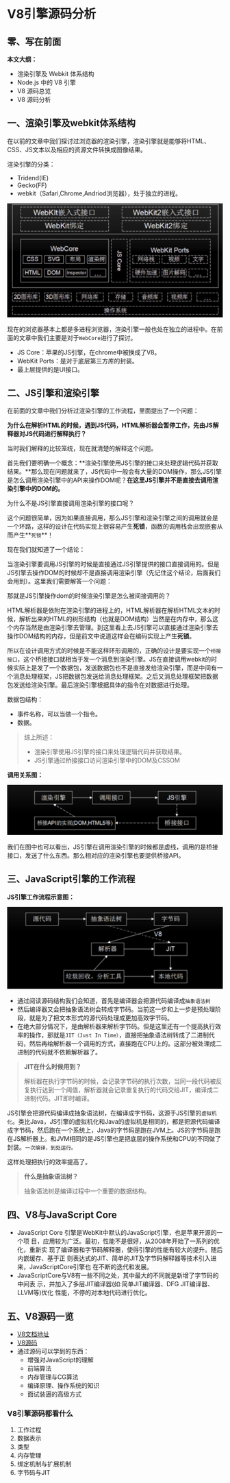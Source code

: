 # V8引擎源码分析

## 零、写在前面

**本文大纲：**

+ 渲染引擎及 Webkit 体系结构
+ Node.js 中的 V8 引擎
+ V8 源码总览
+ V8 源码分析

## 一、渲染引擎及webkit体系结构

在以前的文章中我们探讨过浏览器的渲染引擎，渲染引擎就是能够将HTML、CSS、JS文本以及相应的资源文件转换成图像结果。

渲染引擎的分类：

+ Tridend(IE)
+ Gecko(FF)
+ webkit（Safari,Chrome,Andriod浏览器），处于独立的进程。

<img src="../assets/images/chapter14/13.png" alt="node-app.png" style="zoom:50%;" />

现在的浏览器基本上都是多进程浏览器，渲染引擎一般也处在独立的进程中。在前面的文章中我们主要是对于`WebCore`进行了探讨。

+ JS Core：苹果的JS引擎，在chrome中被换成了V8。
+ WebKit Ports：是对于底层第三方库的封装。
+ 最上层提供的是UI接口。



## 二、JS引擎和渲染引擎

在前面的文章中我们分析过渲染引擎的工作流程，里面提出了一个问题：

**为什么在解析HTML的时候，遇到JS代码，HTML解析器会暂停工作，先由JS解释器对JS代码进行解释执行？**

当时我们解释的比较笼统，现在就清楚的解释这个问题。

首先我们要明确一个概念：**渲染引擎使用JS引擎的接口来处理逻辑代码并获取结果。**那么现在问题就来了，JS代码中一般会有大量的DOM操作，那么JS引擎是怎么调用渲染引擎中的API来操作DOM呢？**在这里JS引擎并不是直接去调用渲染引擎中的DOM的。**

为什么不是JS引擎直接调用渲染引擎的接口呢？

这个问题很简单，因为如果直接调用，那么JS引擎和渲染引擎之间的调用就会是一个环路，这样的设计在代码实现上很容易产生**死锁**，函数的调用栈会出现嵌套从而产生**`死锁`**！

现在我们就知道了一个结论：

当渲染引擎要调用JS引擎的时候是直接通过JS引擎提供的接口直接调用的。但是JS引擎去操作DOM的时候却不是直接调用渲染引擎（先记住这个结论，后面我们会用到）。这里我们需要解答一个问题：

那就是JS引擎操作dom的时候渲染引擎是怎么被间接调用的？

HTML解析器是依附在渲染引擎的进程上的，HTML解析器在解析HTML文本的时候，解析出来的HTML的树形结构（也就是DOM结构）当然是在内存中，那么这个内存当然是由渲染引擎去管理。到这里看上去JS引擎可以直接通过渲染引擎去操作DOM结构的内存，但是前文中说道这样会在编码实现上产生**死锁**。

所以在设计调用方式的时候是不能这样环形调用的，正确的设计是要实现一个`桥接接口`，这个桥接接口就相当于发一个消息到渲染引擎。JS在直接调用webkit的时候实际上是发了一个数据包，发送数据包也不是直接发给渲染引擎，而是中间有一个消息处理框架，JS把数据包发送给消息处理框架。之后又消息处理框架把数据包发送给渲染引擎。最后渲染引擎根据具体的指令在对数据进行处理。

数据包结构：

+ 事件名称，可以当做一个指令。
+ 数据。

>综上所述：
>
>+ 渲染引擎使用JS引擎的接口来处理逻辑代码并获取结果。
>+ JS引擎通过桥接接口访问渲染引擎中的DOM及CSSOM

**调用关系图：**

<img src="../assets/images/chapter14/14.png" alt="node-app.png" style="zoom:50%;" />

我们在图中也可以看出，JS引擎在调用渲染引擎的时候都是虚线，调用的是桥接接口，发送了什么东西。那么相对应的渲染引擎也要提供桥接API。



## 三、JavaScript引擎的工作流程

**JS引擎工作流程示意图：**

<img src="../assets/images/chapter14/15.png" alt="node-app.png" style="zoom:50%;" />

+ 通过阅读源码结构我们会知道，首先是编译器会把源代码编译成`抽象语法树`
+ 然后编译器又会把抽象语法树会转成字节码。当前这一步和上一步是预处理阶段，就是为了把文本形式的源代码处理成更加高效字节码。
+ 在绝大部分情况下，是由解析器来解析字节码。但是这里还有一个提高执行效率的操作，那就是`JIT（Just In Time）`，直接把抽象语法树转成了二进制代码，然后再给解析器一个调用的方式，直接跑在CPU上的。这部分被处理成二进制的代码就不依赖解析器了。

> **JIT在什么时候用到？**
>
> 解析器在执行字节码的时候，会记录字节码的执行次数，当同一段代码被反复执行达到一个阈值，解析器就会记录重复执行的代码交给JIT，编译成二进制代码。JIT即时编译。

JS引擎会把源代码编译成抽象语法树，在编译成字节码，这源于JS引擎的`虚拟机化`。类比Java，JS引擎的虚拟机化和Java的虚拟机是相同的，都是把源代码编译成字节码，然后跑在一个系统上，Java的字节码是跑在JVM上。JS的字节码是跑在JS解析器上。和JVM相同的是JS引擎也是把底层的操作系统和CPU的不同做了封装。`一次编译，到处运行。`

这样处理把执行的效率提高了。

> **什么是抽象语法树？**
>
> 抽象语法树是编译过程中一个重要的数据结构。



## 四、V8与JavaScript Core

+ JavaScript Core 引擎是WebKit中默认的JavaScript引擎，也是苹果开源的一个项 目，应用较为广泛。最初，性能不是很好，从2008年开始了一系列的优化，重新实 现了编译器和字节码解释器，使得引擎的性能有较大的提升。随后内嵌缓存、基于正 则表达式的JIT、简单的JIT及字节码解释器等技术引入进来，JavaScriptCore引擎也 在不断的迭代和发展。
+ JavaScriptCore与V8有一些不同之处，其中最大的不同就是新增了字节码的中间表 示，并加入了多层JIT编译器(如:简单JIT编译器、DFG JIT编译器、LLVM等)优化 性能，不停的对本地代码进行优化。



## 五、V8源码一览

+ [V8文档地址](https://v8.dev/docs)
+ [V8源码](https://cs.chromium.org/chromium/src/v8/)
+ 通过源码可以学到的东西：
  + 增强对JavaScript的理解
  + 前端算法
  + 内存管理与CG算法
  + 编译原理、操作系统的知识
  + 面试装逼的高级方式

### V8引擎源码都看什么

1. 工作过程
2. 数据表示
3. 类型
4. 内存管理
5. 绑定机制与扩展机制
6. 字节码与JIT